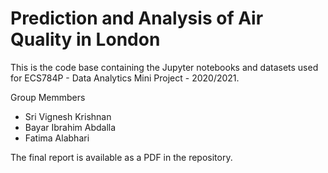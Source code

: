# Prediction and Analysis of Air Quality in London
This is the code base containing the Jupyter notebooks and datasets used for ECS784P - Data Analytics Mini Project - 2020/2021.

Group Memmbers
- Sri Vignesh Krishnan
- Bayar Ibrahim Abdalla
- Fatima Alabhari


The final report is available as a PDF in the repository. 
